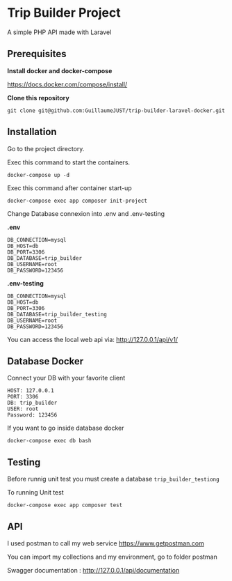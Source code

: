 # Trip Builder Project

A simple PHP API made with Laravel

## Prerequisites

**Install docker and docker-compose**

https://docs.docker.com/compose/install/

**Clone this repository**

```
git clone git@github.com:GuillaumeJUST/trip-builder-laravel-docker.git
```

## Installation

Go to the project directory.

Exec this command to start the containers.

```
docker-compose up -d
```

Exec this command after container start-up 

```
docker-compose exec app composer init-project
```

Change Database connexion into .env and .env-testing

**.env**
```
DB_CONNECTION=mysql
DB_HOST=db
DB_PORT=3306
DB_DATABASE=trip_builder
DB_USERNAME=root
DB_PASSWORD=123456
```

**.env-testing**
```
DB_CONNECTION=mysql
DB_HOST=db
DB_PORT=3306
DB_DATABASE=trip_builder_testing
DB_USERNAME=root
DB_PASSWORD=123456
```

You can access the local web api via: http://127.0.0.1/api/v1/

## Database Docker

Connect your DB with your favorite client

```
HOST: 127.0.0.1
PORT: 3306
DB: trip_builder
USER: root
Password: 123456
```

If you want to go inside database docker

```
docker-compose exec db bash
```

## Testing 

Before runnig unit test you must create a database ```trip_builder_testiong```

To running Unit test
```
docker-compose exec app composer test
```

## API 

I used postman to call my web service https://www.getpostman.com

You can import my collections and my environment, go to folder postman

Swagger documentation : http://127.0.0.1/api/documentation
